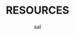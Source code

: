 ---
layout: post
title:  "RESOURCES"
author: sal
categories: [ Jekyll, tutorial ]
image: assets/images/1.jpg

description: "This is description" #no idea what it is for

rating: 3 #to give a stars rating at the end. Pretty useless for me. Unless book reviews?

beforetoc: "This is toc" #Toc is a small text after the image and before the content that's shown in italic
toc: true #to show or hide toc

featured: true #featured makes it well featured
hidden: false #hidden hides it from all stories
---